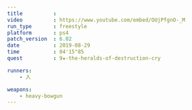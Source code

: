```yaml
---
title          :
video          : https://www.youtube.com/embed/OUjPfgnO-_M
run_type       : freestyle
platform       : ps4
patch_version  : 6.02
date           : 2019-08-29
time           : 04'15"85
quest          : 9★-the-heralds-of-destruction-cry

runners:
    - 入

weapons:
    - heavy-bowgun
---
```

